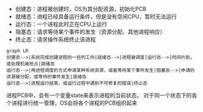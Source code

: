 
+ 创建态：进程被创建时，OS为其分配资源，初始化PCB
+ 就绪态：进程已经具备运行条件，但是没有空闲CPU，暂时无法运行
+ 运行态：一个进程此时正在CPU上运行
+ 阻塞态：请求等待某个事件的发生（资源分配、其他进程响应）
+ 终止态：请求操作系统终止该进程

```mermaid
graph LR
创建态-->|系统完成创建进程的一些列工作|就绪态-->|进程被调度|运行态-->|时间片到，或处理机被抢占|就绪态
运行态-->|用进程调度的方式申请某种系统资源，或者等待某个事件发生|阻塞态-->|申请的资源被分配，或等待的事件发生|就绪态
运行态-->|进程运行结束，或运行过程中遇到不可修复的错误|终止态
```

进程PCB中，会有一个变量state来表示进程的当前状态。
对于同一个状态下的各个进程进行统一管理，OS会将各个进程的PCB组织起来

